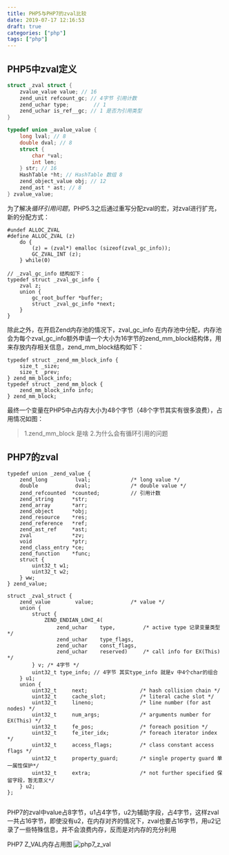 ```yaml
---
title: PHP5与PHP7的zval比较
date: 2019-07-17 12:16:53
draft: true
categories: ["php"]
tags: ["php"]
---
```

## PHP5中zval定义
```C
struct _zval struct {
    zvalue_value value; // 16
    zend_unit refcount_gc; // 4字节 引用计数
    zend_uchar type;        // 1 
    zend_uchar is_ref__gc; // 1 是否为引用类型
}

typedef union _avalue_value {
    long lval; // 8
    double dval; // 8
    struct {
        char *val;
        int len;
    } str; // 16
    HashTable *ht; // HashTable 数组 8
    zend_object_value obj; // 12
    zend_ast * ast; // 8
} zvalue_value;
```

为了解决*循环引用问题*，PHP5.3之后通过重写分配zval的宏，对zval进行扩充，新的分配方式：
```
#undef ALLOC_ZVAL
#define ALLOC_ZVAL (z)
    do {
        (z) = (zval*) emalloc (sizeof(zval_gc_info));
        GC_ZVAL_INT (z);
    } while(0)

// _zval_gc_info 结构如下：
typedef struct _zval_gc_info {
    zval z;
    union {
        gc_root_buffer *buffer;
        struct _zval_gc_info *next;
    }
}
```

除此之外，在开启Zend内存池的情况下，zval_gc_info 在内存池中分配，内存池会为每个zval_gc_info额外申请一个大小为16字节的zend_mm_block结构体，用来存放内存相关信息，zend_mm_block结构如下：
```
typedef struct _zend_mm_block_info {
    size_t _size;
    size_t _prev;
} zend_mm_block_info;
typedef struct _zend_mm_block {
    zend_mm_block_info info;
} zend_mm_block;
```
最终一个变量在PHP5中占内存大小为48个字节（48个字节其实有很多浪费），占用情况如图：

> 1.zend_mm_block 是啥
2.为什么会有循环引用的问题

## PHP7的zval
```
typedef union _zend_value {
	zend_long         lval;				/* long value */
	double            dval;				/* double value */
	zend_refcounted  *counted; 			// 引用计数
	zend_string      *str;
	zend_array       *arr;
	zend_object      *obj;
	zend_resource    *res;
	zend_reference   *ref;
	zend_ast_ref     *ast;
	zval             *zv;
	void             *ptr;
	zend_class_entry *ce;
	zend_function    *func;
	struct {
		uint32_t w1;
		uint32_t w2;
	} ww;
} zend_value;

struct _zval_struct {
	zend_value        value;			/* value */
	union {
		struct {
			ZEND_ENDIAN_LOHI_4(
				zend_uchar    type,			/* active type 记录变量类型*/
				zend_uchar    type_flags,
				zend_uchar    const_flags,
				zend_uchar    reserved)	    /* call info for EX(This) */
		} v; /* 4字节 */
		uint32_t type_info; // 4字节 其实type_info 就是v 中4个char的组合
	} u1;
	union {
		uint32_t     next;                 /* hash collision chain */
		uint32_t     cache_slot;           /* literal cache slot */
		uint32_t     lineno;               /* line number (for ast nodes) */
		uint32_t     num_args;             /* arguments number for EX(This) */
		uint32_t     fe_pos;               /* foreach position */
		uint32_t     fe_iter_idx;          /* foreach iterator index */
		uint32_t     access_flags;         /* class constant access flags */
		uint32_t     property_guard;       /* single property guard 单一属性保护*/
		uint32_t     extra;                /* not further specified 保留字段，暂无意义*/
	} u2;
};


```
PHP7的zval中value占8字节，u1占4字节，u2为辅助字段，占4字节，这样zval一共占16字节，即使没有u2，在内存对齐的情况下，zval也要占16字节，用u2记录了一些特殊信息，并不会浪费内存，反而是对内存的充分利用

PHP7 Z_VAL内存占用图
![php7_z_val](https://github.com/kris0923/kris0923.github.io/blob/master/images/php_z_val.png)